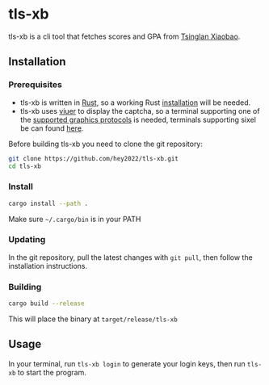 # tls-xb

tls-xb is a cli tool that fetches scores and GPA from [Tsinglan Xiaobao](https://tsinglanstudent.schoolis.cn).

## Installation

### Prerequisites

- tls-xb is written in [Rust](https://www.rust-lang.org/),
  so a working Rust [installation](https://rustup.rs/) will be needed.
- tls-xb uses [viuer](https://github.com/atanunq/viuer) to display the captcha,
  so a terminal supporting one of the [supported graphics protocols](https://docs.rs/crate/viuer/latest)
  is needed, terminals supporting sixel be can found [here](https://www.arewesixelyet.com/).

Before building tls-xb you need to clone the git repository:

``` sh
git clone https://github.com/hey2022/tls-xb.git
cd tls-xb
```

### Install

``` sh
cargo install --path .
```

Make sure `~/.cargo/bin` is in your PATH

### Updating

In the git repository, pull the latest changes with `git pull`,
then follow the installation instructions.

### Building

``` sh
cargo build --release
```

This will place the binary at `target/release/tls-xb`

## Usage

In your terminal, run `tls-xb login` to generate your login keys,
then run `tls-xb` to start the program.
